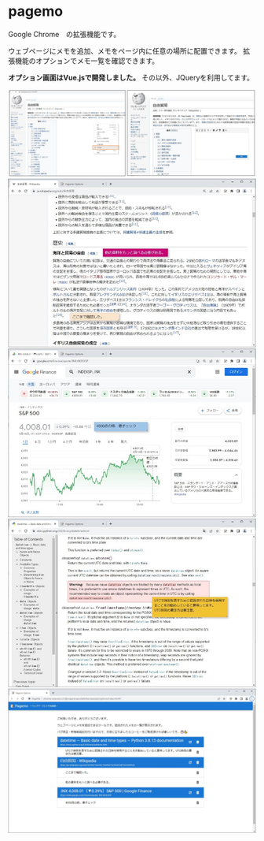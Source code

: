 # pagemo
Google Chrome　の拡張機能です。

ウェブページにメモを追加、メモをページ内に任意の場所に配置できます。
拡張機能のオプションでメモ一覧を確認できます。

<b>オプション画面はVue.jsで開発しました。</b>
その以外、JQueryを利用してます。

![](manual/1.jpg)
![](manual/3.jpg)
![](manual/4.jpg)
![](manual/5.jpg)
![](manual/2.jpg)
